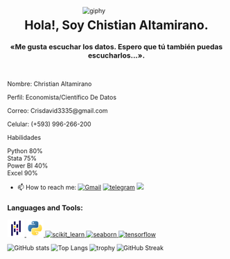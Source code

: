 <!--suppress HtmlDeprecatedAttribute -->
[<img align='right' src="https://cdn.dribbble.com/users/1292677/screenshots/6139167/media/5387dc7e035b3efe9d94516044de66a4.gif" width="330" alt="giphy">](https://t.me/crisdavid3335)
<h1 align="center">Hola!, Soy Chistian Altamirano.</h1>
<h3 align="center">«Me gusta escuchar los datos. Espero que tú también puedas escucharlos...».</h3>

  <section id="about" class="about-mf sect-pt4 route">
    <div class="container">
      <div class="row">
        <div class="col-sm-12">
          <div class="box-shadow-full">
            <div class="row">
              <div class="col-md-6">
                <div class="row">
                  <div class="col-sm-6 col-md-5">
                    <div class="about-img">
                      <img src="img/testimonial-2.jpg" class="img-fluid rounded b-shadow-a" alt="">
                    </div>
                  </div>
                  <div class="col-sm-6 col-md-7">
                    <div class="about-info">
                      <p><span class="title-s">Nombre: </span> <span>Christian Altamirano</span></p>
                      <p><span class="title-s">Perfil: </span> <span>Economista/Científico De Datos</span></p>
                      <p><span class="title-s">Correo: </span> <span>Crisdavid3335@gmail.com</span></p>
                      <p><span class="title-s">Celular: </span> <span>(+593) 996-266-200</span></p>
                    </div>
                  </div>
                </div>
                <div class="skill-mf">
                  <p class="title-s">Habilidades</p>
                  <span>Python</span> <span class="pull-right">80%</span>
                  <div class="progress">
                    <div class="progress-bar" role="progressbar" style="width: 80%;" aria-valuenow="80"
                      aria-valuemin="0" aria-valuemax="100"></div>
                  </div>
                  <span>Stata</span> <span class="pull-right">75%</span>
                  <div class="progress">
                    <div class="progress-bar" role="progressbar" style="width: 75%" aria-valuenow="75" aria-valuemin="0"
                      aria-valuemax="100"></div>
                  </div>
                  <span>Power BI</span> <span class="pull-right">40%</span>
                  <div class="progress">
                    <div class="progress-bar" role="progressbar" style="width: 40%" aria-valuenow="40" aria-valuemin="0"
                      aria-valuemax="100"></div>
                  </div>
                  <span>Excel</span> <span class="pull-right">90%</span>
                  <div class="progress">
                    <div class="progress-bar" role="progressbar" style="width: 90%" aria-valuenow="90" aria-valuemin="0"
                      aria-valuemax="100"></div>
                  </div>
                </div>
              </div>
            </div>
          </div>
        </div>
      </div>
    </div>
    

- 📫 How to reach me:
[<img src="https://seeklogo.com/images/G/gmail-new-2020-logo-32DBE11BB4-seeklogo.com.png" alt="Gmail" width="40">](mailto:crisdavid3335@gmail.com)
[<img src="https://cdn.iconscout.com/icon/free/png-256/telegram-3-226554.png" alt="telegram" width="35">](https://t.me/crisdavid3335)
<a href="https://www.linkedin.com/in/crisdavid3335/"><img src="https://cdn2.iconfinder.com/data/icons/social-media-2285/512/1_Linkedin_unofficial_colored_svg-128.png" width="35"></a>

<h3 align="left">Languages and Tools:</h3>
<p align="left"> <a href="https://pandas.pydata.org/" target="_blank" rel="noreferrer"> <img src="https://raw.githubusercontent.com/devicons/devicon/2ae2a900d2f041da66e950e4d48052658d850630/icons/pandas/pandas-original.svg" alt="pandas" width="40" height="40"/> </a> <a href="https://www.python.org" target="_blank" rel="noreferrer"> <img src="https://raw.githubusercontent.com/devicons/devicon/master/icons/python/python-original.svg" alt="python" width="40" height="40"/> </a> <a href="https://scikit-learn.org/" target="_blank" rel="noreferrer"> <img src="https://upload.wikimedia.org/wikipedia/commons/0/05/Scikit_learn_logo_small.svg" alt="scikit_learn" width="40" height="40"/> </a> <a href="https://seaborn.pydata.org/" target="_blank" rel="noreferrer"> <img src="https://seaborn.pydata.org/_images/logo-mark-lightbg.svg" alt="seaborn" width="40" height="40"/> </a> <a href="https://www.tensorflow.org" target="_blank" rel="noreferrer"> <img src="https://www.vectorlogo.zone/logos/tensorflow/tensorflow-icon.svg" alt="tensorflow" width="40" height="40"/> </a> </p>






![GitHub stats](https://github-readme-stats.vercel.app/api?username=crisdavid3335&theme=gotham&show_icons=true&count_private=true&hide_title=true&hide_border=true)
![Top Langs](https://github-readme-stats.vercel.app/api/top-langs/?username=crisdavid3335&layout=default&theme=gotham&hide=html&hide_border=true&card_width=330)
![trophy](https://github-profile-trophy.vercel.app/?username=crisdavid3335&theme=onestar&no-frame=true&column=3&row=2)
![GitHub Streak](https://github-readme-streak-stats.herokuapp.com/?user=crisdavid3335&theme=gotham&hide_border=true&date_format=M%20j%5B%2C%20Y%5D)             
